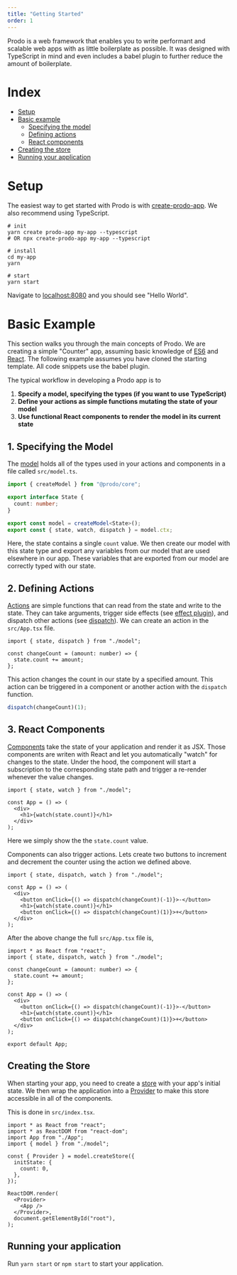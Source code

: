 ```yaml
---
title: "Getting Started"
order: 1
---
```


Prodo is a web framework that enables you to write performant and scalable web
apps with as little boilerplate as possible. It was designed with TypeScript in
mind and even includes a babel plugin to further reduce the amount of
boilerplate.

# Index

- [Setup](#setup)
- [Basic example](#basic-example)
  - [Specifying the model](#1.-specifying-the-model)
  - [Defining actions](#2.-defining-actions)
  - [React components](#3.-react-components)
- [Creating the store](#creating-the-store)
- [Running your application](#running-your-application)

# Setup

The easiest way to get started with Prodo is with
[create-prodo-app](/introduction/create-prodo-app). We also recommend using TypeScript.

```shell
# init
yarn create prodo-app my-app --typescript
# OR npx create-prodo-app my-app --typescript

# install
cd my-app
yarn

# start
yarn start
```

Navigate to [localhost:8080](http://localhost:8080) and you should see "Hello World".

# Basic Example

This section walks you through the main concepts of Prodo. We are creating a
simple "Counter" app, assuming basic knowledge of
[ES6](https://www.w3schools.com/js/js_es6.asp) and [React](https://reactjs.org).
The following example assumes you have cloned the starting template. All code
snippets use the babel plugin.

The typical workflow in developing a Prodo app is to

1. **Specify a model, specifying the types (if you want to use TypeScript)**
2. **Define your actions as simple functions mutating the state of your model**
3. **Use functional React components to render the model in its current state**

## 1. Specifying the Model

The [model](/basics/model) holds all of the types used in your actions and components
in a file called `src/model.ts`.

```ts
import { createModel } from "@prodo/core";

export interface State {
  count: number;
}

export const model = createModel<State>();
export const { state, watch, dispatch } = model.ctx;
```

Here, the state contains a single `count` value. We then create our model with this state type
and export any variables from our model that are used elsewhere in our app.
These variables that are exported from our model are correctly typed with our
state.

## 2. Defining Actions

[Actions](/basics/actions) are simple functions that can read from the state and write to the state. They can
take arguments, trigger side effects (see [effect plugin](/plugins/effects)), and dispatch other actions (see [dispatch](/basics/actions#dispatch)). We can create
an action in the `src/App.tsx` file.

```tsx
import { state, dispatch } from "./model";

const changeCount = (amount: number) => {
  state.count += amount;
};
```

This action changes the count in our state by a specified amount. This action can
be triggered in a component or another action with the `dispatch` function.

```ts
dispatch(changeCount)(1);
```

## 3. React Components

[Components](/basics/components) take the state of your application and render it as JSX. Those components are writen with React and let you automatically "watch" for changes to the state. Under the hood, the component will start a subscription to the corresponding state path and trigger a re-render whenever the value changes.

```tsx
import { state, watch } from "./model";

const App = () => (
  <div>
    <h1>{watch(state.count)}</h1>
  </div>
);
```

Here we simply show the the `state.count` value.

Components can also trigger actions. Lets create two buttons to increment and
decrement the counter using the action we defined above.

```tsx
import { state, dispatch, watch } from "./model";

const App = () => (
  <div>
    <button onClick={() => dispatch(changeCount)(-1)}>-</button>
    <h1>{watch(state.count)}</h1>
    <button onClick={() => dispatch(changeCount)(1)}>+</button>
  </div>
);
```

After the above change the full `src/App.tsx` file is,

```tsx
import * as React from "react";
import { state, dispatch, watch } from "./model";

const changeCount = (amount: number) => {
  state.count += amount;
};

const App = () => (
  <div>
    <button onClick={() => dispatch(changeCount)(-1)}>-</button>
    <h1>{watch(state.count)}</h1>
    <button onClick={() => dispatch(changeCount)(1)}>+</button>
  </div>
);

export default App;
```

## Creating the Store

When starting your app, you need to create a [store](/basics/store) with your
app's initial state. We then wrap the application into a [Provider](/api-reference/provider) to make
this store accessible in all of the components.

This is done in `src/index.tsx`.

```tsx
import * as React from "react";
import * as ReactDOM from "react-dom";
import App from "./App";
import { model } from "./model";

const { Provider } = model.createStore({
  initState: {
    count: 0,
  },
});

ReactDOM.render(
  <Provider>
    <App />
  </Provider>,
  document.getElementById("root"),
);
```

## Running your application

Run `yarn start` or `npm start` to start your application.
